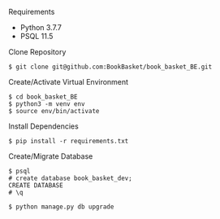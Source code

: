 Requirements
- Python 3.7.7
- PSQL 11.5

Clone Repository
```
$ git clone git@github.com:BookBasket/book_basket_BE.git
```

Create/Activate Virtual Environment
```
$ cd book_basket_BE
$ python3 -m venv env
$ source env/bin/activate
```

Install Dependencies
```
$ pip install -r requirements.txt
```

Create/Migrate Database
```
$ psql
# create database book_basket_dev;
CREATE DATABASE
# \q

$ python manage.py db upgrade
```
